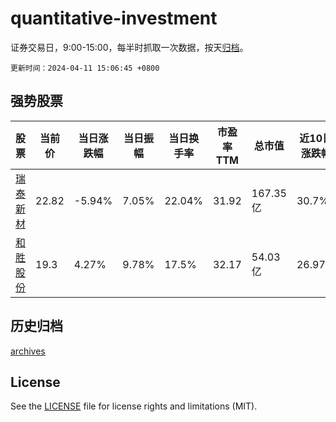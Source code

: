 # quantitative-investment

证券交易日，9:00-15:00，每半时抓取一次数据，按天[归档](archives)。

`更新时间：2024-04-11 15:06:45 +0800`

## 强势股票

|股票|当前价|当日涨跌幅|当日振幅|当日换手率|市盈率TTM|总市值|近10日涨跌幅|
|----|----|----|----|----|----|----|----|
|[瑞泰新材](https://xueqiu.com/S/SZ301238)|22.82|-5.94%|7.05%|22.04%|31.92|167.35亿|30.7%|
|[和胜股份](https://xueqiu.com/S/SZ002824)|19.3|4.27%|9.78%|17.5%|32.17|54.03亿|26.97%|

## 历史归档

[archives](archives)

## License

See the [LICENSE](LICENSE) file for license rights and limitations (MIT).